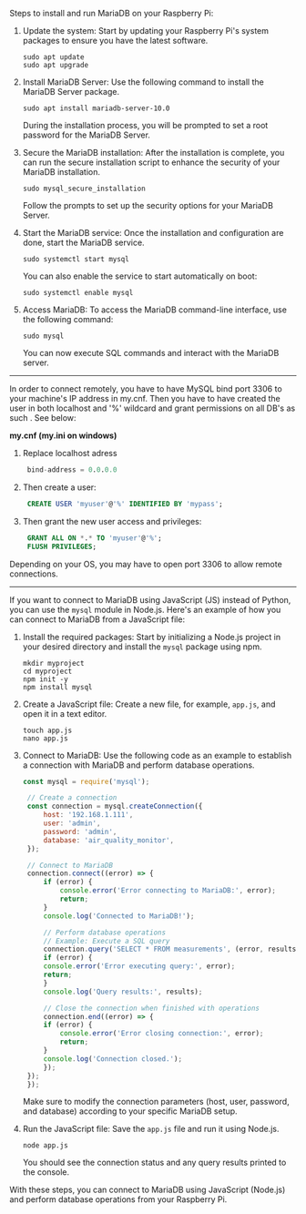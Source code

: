 Steps to install and run MariaDB on your Raspberry Pi:

1. Update the system: Start by updating your Raspberry Pi's system packages to ensure you have the latest software.

   ```shell
   sudo apt update
   sudo apt upgrade
   ```

2. Install MariaDB Server: Use the following command to install the MariaDB Server package.

   ```shell
   sudo apt install mariadb-server-10.0
   ```

   During the installation process, you will be prompted to set a root password for the MariaDB Server.

3. Secure the MariaDB installation: After the installation is complete, you can run the secure installation script to enhance the security of your MariaDB installation.

   ```shell
   sudo mysql_secure_installation
   ```

   Follow the prompts to set up the security options for your MariaDB Server.

4. Start the MariaDB service: Once the installation and configuration are done, start the MariaDB service.

   ```shell
   sudo systemctl start mysql
   ```

   You can also enable the service to start automatically on boot:

   ```shell
   sudo systemctl enable mysql
   ```

5. Access MariaDB: To access the MariaDB command-line interface, use the following command:

   ```shell
   sudo mysql
   ```

   You can now execute SQL commands and interact with the MariaDB server.

---

In order to connect remotely, you have to have MySQL bind port 3306 to your machine's IP address in my.cnf. Then you have to have created the user in both localhost and '%' wildcard and grant permissions on all DB's as such . See below:

__my.cnf (my.ini on windows)__

1. Replace localhost adress
   ```SQL
    bind-address = 0.0.0.0
   ```

2. Then create a user:
   ```SQL
    CREATE USER 'myuser'@'%' IDENTIFIED BY 'mypass';
   ```

3. Then grant the new user access and privileges:
   ```SQL
    GRANT ALL ON *.* TO 'myuser'@'%';
    FLUSH PRIVILEGES;
   ```

Depending on your OS, you may have to open port 3306 to allow remote connections.

---

If you want to connect to MariaDB using JavaScript (JS) instead of Python, you can use the `mysql` module in Node.js. Here's an example of how you can connect to MariaDB from a JavaScript file:

1. Install the required packages: Start by initializing a Node.js project in your desired directory and install the `mysql` package using npm.

   ```shell
   mkdir myproject
   cd myproject
   npm init -y
   npm install mysql
   ```

2. Create a JavaScript file: Create a new file, for example, `app.js`, and open it in a text editor.

   ```shell
   touch app.js
   nano app.js
   ```

3. Connect to MariaDB: Use the following code as an example to establish a connection with MariaDB and perform database operations.

   ```javascript
   const mysql = require('mysql');

    // Create a connection
    const connection = mysql.createConnection({
        host: '192.168.1.111',
        user: 'admin',
        password: 'admin',
        database: 'air_quality_monitor',
    });

    // Connect to MariaDB
    connection.connect((error) => {
        if (error) {
            console.error('Error connecting to MariaDB:', error);
            return;
        }
        console.log('Connected to MariaDB!');

        // Perform database operations
        // Example: Execute a SQL query
        connection.query('SELECT * FROM measurements', (error, results) => {
        if (error) {
        console.error('Error executing query:', error);
        return;
        }
        console.log('Query results:', results);

        // Close the connection when finished with operations
        connection.end((error) => {
        if (error) {
            console.error('Error closing connection:', error);
            return;
        }
        console.log('Connection closed.');
        });
    });
    });

   ```

   Make sure to modify the connection parameters (host, user, password, and database) according to your specific MariaDB setup.

5. Run the JavaScript file: Save the `app.js` file and run it using Node.js.

   ```shell
   node app.js
   ```

   You should see the connection status and any query results printed to the console.

With these steps, you can connect to MariaDB using JavaScript (Node.js) and perform database operations from your Raspberry Pi.